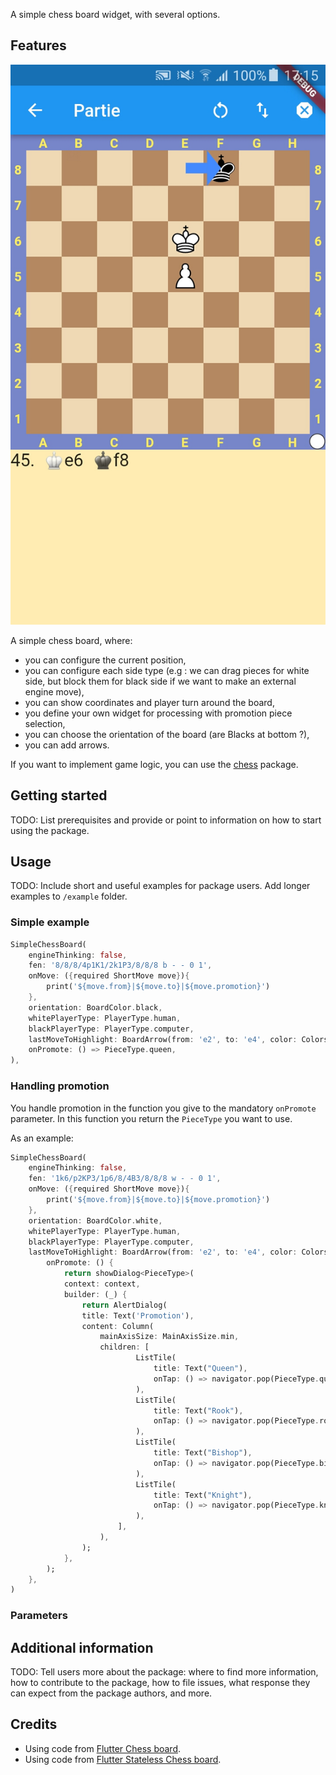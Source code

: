 <!-- 
This README describes the package. If you publish this package to pub.dev,
this README's contents appear on the landing page for your package.

For information about how to write a good package README, see the guide for
[writing package pages](https://dart.dev/guides/libraries/writing-package-pages). 

For general information about developing packages, see the Dart guide for
[creating packages](https://dart.dev/guides/libraries/create-library-packages)
and the Flutter guide for
[developing packages and plugins](https://flutter.dev/developing-packages). 
-->

A simple chess board widget, with several options.

## Features

![Example screenshot](./simple_chess_board.jpg "Example usage")

A simple chess board, where:
* you can configure the current position,
* you can configure each side type (e.g : we can drag pieces for white side, but block them for black side if we want to make an external engine move),
* you can show coordinates and player turn around the board,
* you define your own widget for processing with promotion piece selection,
* you can choose the orientation of the board (are Blacks at bottom ?),
* you can add arrows.

If you want to implement game logic, you can use the [chess](https://pub.dev/packages/chess) package.

## Getting started

TODO: List prerequisites and provide or point to information on how to
start using the package.

## Usage

TODO: Include short and useful examples for package users. Add longer examples
to `/example` folder. 

### Simple example

```dart
SimpleChessBoard(
    engineThinking: false,
    fen: '8/8/8/4p1K1/2k1P3/8/8/8 b - - 0 1',
    onMove: ({required ShortMove move}){
        print('${move.from}|${move.to}|${move.promotion}')
    },
    orientation: BoardColor.black,
    whitePlayerType: PlayerType.human,
    blackPlayerType: PlayerType.computer,
    lastMoveToHighlight: BoardArrow(from: 'e2', to: 'e4', color: Colors.blueAccent),
    onPromote: () => PieceType.queen,
),
```

### Handling promotion

You handle promotion in the function you give to the mandatory `onPromote` parameter. In this function you return the `PieceType` you want to use.

As an example:

```dart
SimpleChessBoard(
    engineThinking: false,
    fen: '1k6/p2KP3/1p6/8/4B3/8/8/8 w - - 0 1',
    onMove: ({required ShortMove move}){
        print('${move.from}|${move.to}|${move.promotion}')
    },
    orientation: BoardColor.white,
    whitePlayerType: PlayerType.human,
    blackPlayerType: PlayerType.computer,
    lastMoveToHighlight: BoardArrow(from: 'e2', to: 'e4', color: Colors.blueAccent),
        onPromote: () {
            return showDialog<PieceType>(
            context: context,
            builder: (_) {
                return AlertDialog(
                title: Text('Promotion'),
                content: Column(
                    mainAxisSize: MainAxisSize.min,
                    children: [
                            ListTile(
                                title: Text("Queen"),
                                onTap: () => navigator.pop(PieceType.queen),
                            ),
                            ListTile(
                                title: Text("Rook"),
                                onTap: () => navigator.pop(PieceType.rook),
                            ),
                            ListTile(
                                title: Text("Bishop"),
                                onTap: () => navigator.pop(PieceType.bishop),
                            ),
                            ListTile(
                                title: Text("Knight"),
                                onTap: () => navigator.pop(PieceType.knight),
                            ),
                        ],
                    ),
                );
            },
        );
    },
)
```

### Parameters


## Additional information

TODO: Tell users more about the package: where to find more information, how to 
contribute to the package, how to file issues, what response they can expect 
from the package authors, and more.

## Credits

* Using code from [Flutter Chess board](https://github.com/varunpvp/flutter_chessboard).
* Using code from [Flutter Stateless Chess board](https://github.com/varunpvp/flutter_chessboard).
